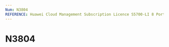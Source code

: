 ```yaml
---
Num: N3804
REFERENCE: Huawei Cloud Management Subscription Licence S5700-LI 8 Ports- 3 ans
---
```

# N3804
